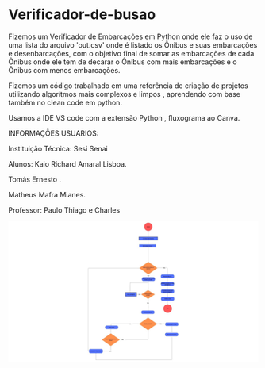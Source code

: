 # Verificador-de-busao
Fizemos um Verificador de Embarcações em Python onde ele faz o uso de uma lista do 
arquivo 'out.csv' onde é listado os Ônibus e suas embarcações e desenbarcações, com o
objetivo final de somar as embarcações de cada Ônibus onde ele tem de decarar o Ônibus com mais embarcações e o Ônibus com menos embarcações.

Fizemos um código trabalhado em uma referência de criação de projetos utilizando
algorítmos mais complexos e limpos , aprendendo com base também no clean code em python.

Usamos a IDE VS code com a extensão Python , fluxograma ao Canva.

INFORMAÇÕES USUARIOS:

Instituição Técnica: Sesi Senai

Alunos:
Kaio Richard Amaral Lisboa.

Tomás Ernesto .

Matheus Mafra Mianes.

Professor: Paulo Thiago  e Charles


![Fluxograma](https://github.com/Kaio-dev2/Verificador-de-busao/blob/main/FLUXOGRAMA%20RPG%20%20SENAI.jpg)
